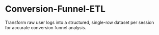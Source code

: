 # Conversion-Funnel-ETL
Transform raw user logs into a structured, single-row dataset per session for accurate conversion funnel analysis.
